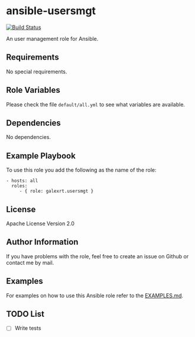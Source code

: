 ansible-usersmgt
=========

[![Build Status](https://travis-ci.org/galexrt/ansible-usersmgt.svg?branch=master)](https://travis-ci.org/galexrt/ansible-usersmgt)

An user management role for Ansible.

Requirements
------------

No special requirements.

Role Variables
--------------

Please check the file `default/all.yml` to see what variables are available.

Dependencies
------------

No dependencies.

Example Playbook
----------------

To use this role you add the following as the name of the role:

    - hosts: all
      roles:
         - { role: galexrt.usersmgt }

License
-------

Apache License Version 2.0

Author Information
------------------

If you have problems with the role, feel free to create an issue on Github or contact me by mail.

Examples
--------
For examples on how to use this Ansible role refer to the [EXAMPLES.md](EXAMPLES.md).

TODO List
--------
- [ ] Write tests
